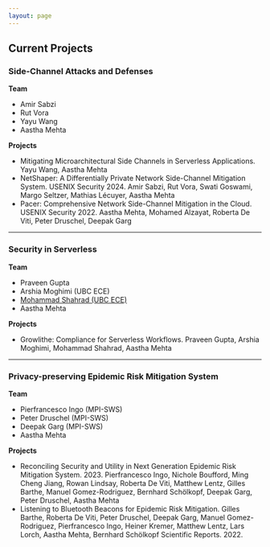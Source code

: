 ```yaml
---
layout: page
---
```

<!--
-->

## Current Projects

<!--
<p align="center" style="font-size:14px">
[**People**](#people)&nbsp;
**//**&nbsp; [**Projects**](#projects)&nbsp;
</p>
-->

<!--
# Side Channel Attacks and Defenses
-->

<a name="sidechannels"></a>
### Side-Channel Attacks and Defenses

**Team**

- Amir Sabzi
- Rut Vora
- Yayu Wang
- Aastha Mehta

**Projects**

- Mitigating Microarchitectural Side Channels in Serverless Applications. Yayu Wang, Aastha Mehta
- NetShaper: A Differentially Private Network Side-Channel Mitigation System. USENIX Security 2024. Amir Sabzi, Rut Vora, Swati Goswami, Margo Seltzer, Mathias Lécuyer, Aastha Mehta
- Pacer: Comprehensive Network Side-Channel Mitigation in the Cloud. USENIX Security 2022. Aastha Mehta, Mohamed Alzayat, Roberta De Viti, Peter Druschel, Deepak Garg

----


<a name="serverless"></a>
### Security in Serverless

**Team**

- Praveen Gupta
- Arshia Moghimi (UBC ECE)
- [Mohammad Shahrad (UBC ECE)](https://mshahrad.github.io/)
- Aastha Mehta

**Projects**

- Growlithe: Compliance for Serverless Workflows. Praveen Gupta, Arshia Moghimi, Mohammad Shahrad, Aastha Mehta

----

### Privacy-preserving Epidemic Risk Mitigation System

**Team**
- Pierfrancesco Ingo (MPI-SWS)
- Peter Druschel (MPI-SWS)
- Deepak Garg (MPI-SWS)
- Aastha Mehta

**Projects**
- Reconciling Security and Utility in Next Generation Epidemic Risk Mitigation
System. 2023. Pierfrancesco Ingo, Nichole Boufford, Ming Cheng Jiang, Rowan Lindsay, Roberta De Viti, Matthew Lentz, Gilles Barthe, Manuel Gomez-Rodriguez, Bernhard Schölkopf, Deepak Garg, Peter Druschel, Aastha Mehta
- Listening to Bluetooth Beacons for Epidemic Risk Mitigation. Gilles Barthe, Roberta De Viti, Peter Druschel, Deepak Garg, Manuel Gomez-Rodriguez, Pierfrancesco Ingo, Heiner Kremer, Matthew Lentz, Lars Lorch, Aastha Mehta, Bernhard Schölkopf
Scientific Reports. 2022.

<!-- Markdeep: -->
<!--
<style class="fallback">body{visibility:hidden;font-size:95%}</style><script src="markdeep.min.js"></script>
<script>
  window.alreadyProcessedMarkdeep || (document.body.style.visibility="visible");
  markdeepOptions= {tocStyle: 'short', sortScheduleLists: false };
</script>
-->
<!--<script src="course.js"></script>-->

<!--
<style class="fallback">body{visibility:hidden;white-space:pre;font-family:monospace}</style><script src="markdeep.min.js"></script><script src="https://casual-effects.com/markdeep/latest/markdeep.min.js?"></script><script>window.alreadyProcessedMarkdeep||(document.body.style.visibility="visible")</script>

<style class="fallback">body{visibility:hidden;white-space:pre;font-family:monospace}</style><script src="course.js"></script>
<script>
  window.alreadyProcessedMarkdeep || (document.body.style.visibility="visible");
  markdeepOptions= {tocStyle: 'long', sortScheduleLists: false };
</script>
-->
